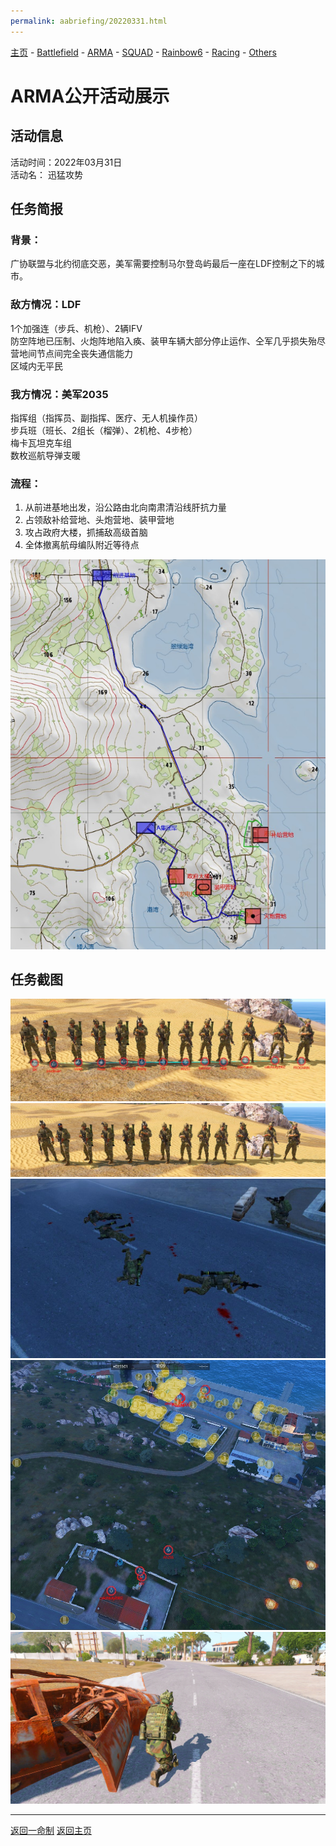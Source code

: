 ```yaml
---
permalink: aabriefing/20220331.html
---
```

[主页](https://saga2003.github.io/)   -  [Battlefield](https://saga2003.github.io/battlefield.html)   -   [ARMA](https://saga2003.github.io/arma.html)   -   [SQUAD](https://saga2003.github.io/squad.html)   -   [Rainbow6](https://saga2003.github.io/rainbow6.html)   -   [Racing](https://saga2003.github.io/racing.html)   -   [Others](https://saga2003.github.io/others.html)

# ARMA公开活动展示

## 活动信息
活动时间：2022年03月31日  
活动名： 迅猛攻势

## 任务简报
### 背景：
广协联盟与北约彻底交恶，美军需要控制马尔登岛屿最后一座在LDF控制之下的城市。  
### 敌方情况：LDF  
1个加强连（步兵、机枪）、2辆IFV  
防空阵地已压制、火炮阵地陷入痪、装甲车辆大部分停止运作、仝军几乎损失殆尽  
营地间节点间完全丧失通信能力  
区域内无平民  
### 我方情况：美军2035
指挥组（指挥员、副指挥、医疗、无人机操作员）  
步兵班（班长、2组长（榴弹）、2机枪、4步枪）  
梅卡瓦坦克车组  
数枚巡航导弹支暖  
### 流程：
1. 从前进基地出发，沿公路由北向南肃清沿线肝抗力量  
2. 占领敌补给营地、头炮营地、装甲营地  
3. 攻占政府大楼，抓捕敌高级首脑  
4. 全体撤离航母编队附近等待点  

![aa_20220331_06.png](../../image/aa_20220331_06.png)
   

## 任务截图
![aa_20220331_01.png](../../image/aa_20220331_01.png)  
![aa_20220331_02.png](../../image/aa_20220331_02.png)  
![aa_20220331_03.png](../../image/aa_20220331_03.jpg)  
![aa_20220331_04.png](../../image/aa_20220331_04.png)  
![aa_20220331_05.png](../../image/aa_20220331_05.png)  

---
[返回一命制](https://saga2003.github.io/squad.html)
[返回主页](https://saga2003.github.io/)